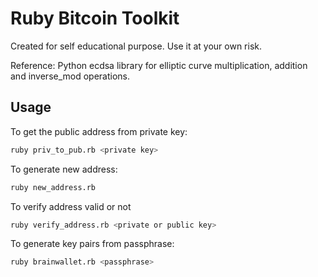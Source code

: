
Ruby Bitcoin Toolkit
====================

Created for self educational purpose. Use it at your own risk. 

Reference: Python ecdsa library for elliptic curve multiplication, addition and inverse_mod operations.


Usage
--------------

To get the public address from private key:


```sh
ruby priv_to_pub.rb <private key>
```


To generate new address:


```sh
ruby new_address.rb 
```

To verify address valid or not
```sh
ruby verify_address.rb <private or public key>
```

To generate key pairs from passphrase:


```sh
ruby brainwallet.rb <passphrase>
```




